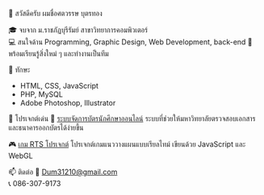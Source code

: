 👋 สวัสดีครับ ผมชื่อศตวรรษ บุตรทอง

🎓 จบจาก ม.ราชภัฏบุรีรัมย์ สาขาวิทยาการคอมพิวเตอร์  
💻 สนใจด้าน Programming, Graphic Design, Web Development, back-end
🚀 พร้อมเรียนรู้สิ่งใหม่ ๆ และทำงานเป็นทีม  

🧰 ทักษะ
- HTML, CSS, JavaScript
- PHP, MySQL
- Adobe Photoshop, Illustrator

📌 โปรเจกต์เด่น
💼 [ระบบจัดการบัตรนักศึกษาออนไลน์](https://github.com/ชื่อโปรเจกต์)
ระบบที่ช่วยให้มหาวิทยาลัยตรวจสอบเอกสาร และธนาคารออกบัตรได้ง่ายขึ้น

🎮 [เกม RTS โปรเจกต์](https://github.com/ชื่อโปรเจกต์)
โปรเจกต์เกมแนววางแผนแบบเรียลไทม์ เขียนด้วย JavaScript และ WebGL

📫 ติดต่อ
📧 Dum31210@gmail.com  
📞 086-307-9173  
